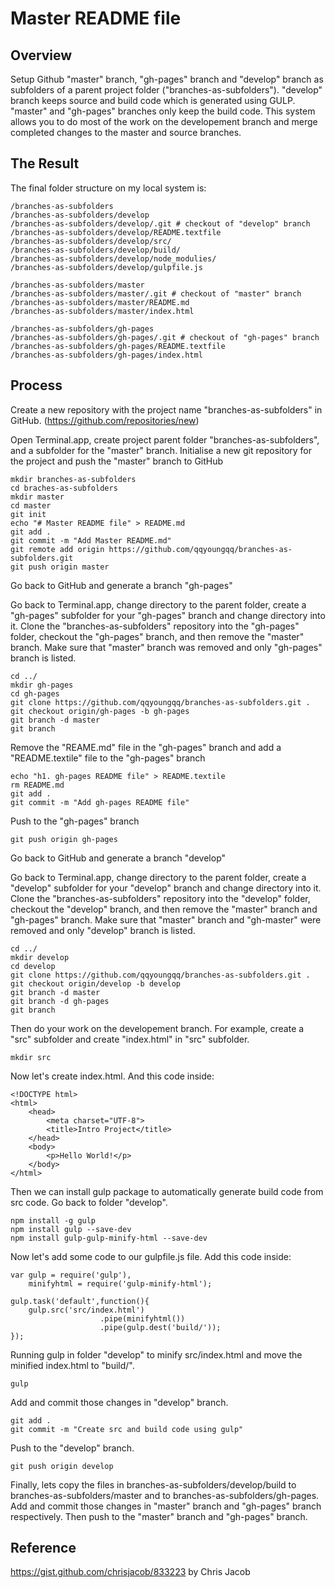 # Master README file

## Overview 
Setup Github "master" branch, "gh-pages" branch and "develop" branch as subfolders of a parent project folder ("branches-as-subfolders"). "develop" branch keeps source and build code which is generated using GULP. "master" and "gh-pages" branches only keep the build code. This system allows you to do most of the work on the developement branch and merge completed changes to the master and source branches.  

## The Result
The final folder structure on my local system is:  
```
/branches-as-subfolders
/branches-as-subfolders/develop
/branches-as-subfolders/develop/.git # checkout of "develop" branch
/branches-as-subfolders/develop/README.textfile
/branches-as-subfolders/develop/src/
/branches-as-subfolders/develop/build/
/branches-as-subfolders/develop/node_modulies/
/branches-as-subfolders/develop/gulpfile.js

/branches-as-subfolders/master
/branches-as-subfolders/master/.git # checkout of "master" branch
/branches-as-subfolders/master/README.md 
/branches-as-subfolders/master/index.html

/branches-as-subfolders/gh-pages
/branches-as-subfolders/gh-pages/.git # checkout of "gh-pages" branch
/branches-as-subfolders/gh-pages/README.textfile 
/branches-as-subfolders/gh-pages/index.html
```

## Process
Create a new repository with the project name "branches-as-subfolders" in GitHub.
(https://github.com/repositories/new)

Open Terminal.app, create project parent folder "branches-as-subfolders", and a subfolder for the "master" branch.  Initialise a new git repository for the project and push the "master" branch to GitHub

```
mkdir branches-as-subfolders
cd braches-as-subfolders
mkdir master
cd master
git init
echo "# Master README file" > README.md
git add .
git commit -m "Add Master README.md"
git remote add origin https://github.com/qqyoungqq/branches-as-subfolders.git
git push origin master
```  

Go back to GitHub and generate a branch "gh-pages" 

Go back to Terminal.app, change directory to the parent folder, create a "gh-pages" subfolder for your "gh-pages" branch and change directory into it.  Clone the "branches-as-subfolders" repository into the "gh-pages" folder, checkout the "gh-pages" branch, and then remove the "master" branch. Make sure that "master" branch was removed and only "gh-pages" branch is listed. 

``` 
cd ../
mkdir gh-pages
cd gh-pages
git clone https://github.com/qqyoungqq/branches-as-subfolders.git .
git checkout origin/gh-pages -b gh-pages
git branch -d master
git branch
```

Remove the "REAME.md" file in the "gh-pages" branch and add a "README.textile" file to the "gh-pages" branch  

```
echo "h1. gh-pages README file" > README.textile
rm README.md
git add .
git commit -m "Add gh-pages README file"
```


Push to the "gh-pages" branch  

```
git push origin gh-pages
```

Go back to GitHub and generate a branch "develop" 

Go back to Terminal.app, change directory to the parent folder, create a "develop" subfolder for your "develop" branch and change directory into it.  Clone the "branches-as-subfolders" repository into the "develop" folder, checkout the "develop" branch, and then remove the "master" branch and "gh-pages" branch. Make sure that "master" branch and "gh-master" were removed and only "develop" branch is listed.  

``` 
cd ../
mkdir develop
cd develop
git clone https://github.com/qqyoungqq/branches-as-subfolders.git .
git checkout origin/develop -b develop
git branch -d master
git branch -d gh-pages
git branch
```

Then do your work on the developement branch. For example, create a "src" subfolder and create "index.html" in "src" subfolder.    

```
mkdir src
``` 

Now let's create index.html. And this code inside:  

```
<!DOCTYPE html>
<html>
	<head>
		<meta charset="UTF-8">
		<title>Intro Project</title>
	</head>
	<body>
		<p>Hello World!</p>
	</body>
</html>
```

Then we can install gulp package to automatically generate build code from src code. Go back to folder "develop".   

```
npm install -g gulp
npm install gulp --save-dev
npm install gulp-gulp-minify-html --save-dev
```

Now let's add some code to our gulpfile.js file. Add this code inside:  

```
var gulp = require('gulp'),
	minifyhtml = require('gulp-minify-html');

gulp.task('default',function(){
	gulp.src('src/index.html')
					.pipe(minifyhtml())
					.pipe(gulp.dest('build/'));
});
```

Running gulp in folder "develop" to minify src/index.html and move the minified index.html to "build/".  

```
gulp 
```

Add and commit those changes in "develop" branch.  

```
git add .
git commit -m "Create src and build code using gulp"
```

Push to the "develop" branch. 

```
git push origin develop
```

Finally, lets copy the files in branches-as-subfolders/develop/build to branches-as-subfolders/master and to branches-as-subfolders/gh-pages.  Add and commit those changes in "master" branch and "gh-pages" branch respectively.  Then push to the "master" branch and "gh-pages" branch.  

## Reference 
https://gist.github.com/chrisjacob/833223 by Chris Jacob 
